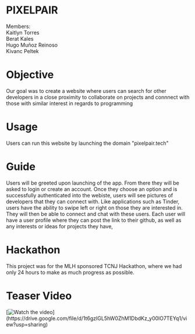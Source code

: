 # PIXELPAIR

Members:<br />
Kaitlyn Torres <br />
Berat Kales <br />
Hugo Muñoz Reinoso  <br />
Kivanc Peltek

# Objective
Our goal was to create a website where users can search for other developers in a close proximity to collaborate on projects and connnect with those with similar interest in regards to programming

# Usage
Users can run this website by launching the domain "pixelpair.tech"

# Guide
Users will be greeted upon launching of the app. From there they will be asked to login or create an account.
Once they choose an option and is successfully authenticated into the webiste, users will see pictures of developers that they can connect with. Like applications such as Tinder, users have the ability to swipe left or right on those they are interested in. They will then be able to connect and chat with these users. Each user will have a user profile where they can post the link to their github, as well as any interests or ideas for projects they have,

# Hackathon
This project was for the MLH sponsored TCNJ Hackathon, where we had only 24 hours to make as much progress as possible. 

# Teaser Video
[![Watch the video]([https://img.youtube.com/vi/VeRcqsJv9Kk/maxresdefault.jpg](https://raw.githubusercontent.com/kaitlyntorres/hackTCNJ/main/hacktcnj/public/logo192.png))](https://drive.google.com/file/d/1t6gzIGL5hW0ZhM1DbdKz_y00lO7TEYq1/view?usp=sharing)




